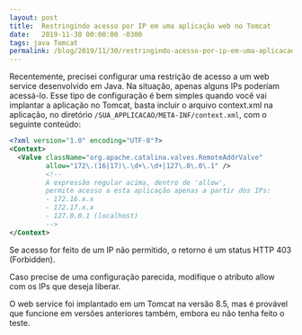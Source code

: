 ```yaml
---
layout: post
title:  Restringindo acesso por IP em uma aplicação web no Tomcat
date:   2019-11-30 00:00:00 -0300
tags: java Tomcat
permalink: /blog/2019/11/30/restringindo-acesso-por-ip-em-uma-aplicacao-web-no-tomcat/
---
```



Recentemente, precisei configurar uma restrição de acesso a um web service desenvolvido em Java. Na situação, apenas alguns IPs poderíam acessá-lo. Esse tipo de configuração é bem simples quando você vai implantar a aplicação no Tomcat, basta incluir o arquivo context.xml na aplicação, no diretório `/SUA_APPLICACAO/META-INF/context.xml`, com o seguinte conteúdo:

````xml
<?xml version="1.0" encoding="UTF-8"?>
<Context>
  <Valve className="org.apache.catalina.valves.RemoteAddrValve" 
         allow="172\.(16|17)\.\d+\.\d+|127\.0\.0\.1" />
         <!-- 
         A expressão regular acima, dentro de 'allow', 
         permite acesso a esta aplicação apenas a partir dos IPs: 
         - 172.16.x.x  
         - 172.17.x.x
         - 127.0.0.1 (localhost)
         -->
</Context>
````

Se acesso for feito de um IP não permitido, o retorno é um status HTTP 403 (Forbidden).

Caso precise de uma configuração parecida, modifique o atributo allow com os IPs que deseja liberar.

O web service foi implantado em um Tomcat na versão 8.5, mas é provável que funcione em versões anteriores também, embora eu não tenha feito o teste.